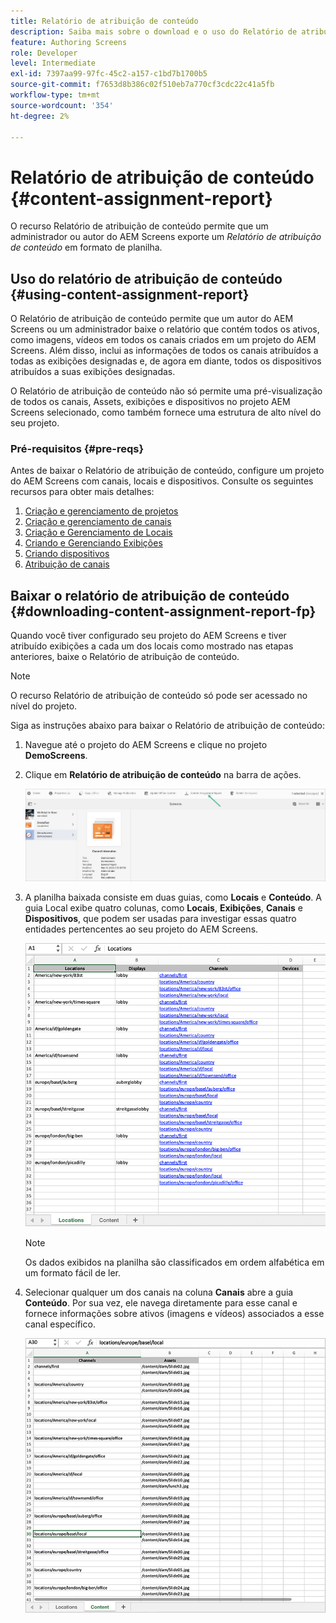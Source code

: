 ```yaml
---
title: Relatório de atribuição de conteúdo
description: Saiba mais sobre o download e o uso do Relatório de atribuição de conteúdo relacionado ao AEM Screens.
feature: Authoring Screens
role: Developer
level: Intermediate
exl-id: 7397aa99-97fc-45c2-a157-c1bd7b1700b5
source-git-commit: f7653d8b386c02f510eb7a770cf3cdc22c41a5fb
workflow-type: tm+mt
source-wordcount: '354'
ht-degree: 2%

---
```


# Relatório de atribuição de conteúdo {#content-assignment-report}

O recurso Relatório de atribuição de conteúdo permite que um administrador ou autor do AEM Screens exporte um *Relatório de atribuição de conteúdo* em formato de planilha.

## Uso do relatório de atribuição de conteúdo {#using-content-assignment-report}

O Relatório de atribuição de conteúdo permite que um autor do AEM Screens ou um administrador baixe o relatório que contém todos os ativos, como imagens, vídeos em todos os canais criados em um projeto do AEM Screens. Além disso, inclui as informações de todos os canais atribuídos a todas as exibições designadas e, de agora em diante, todos os dispositivos atribuídos a suas exibições designadas.

O Relatório de atribuição de conteúdo não só permite uma pré-visualização de todos os canais, Assets, exibições e dispositivos no projeto AEM Screens selecionado, como também fornece uma estrutura de alto nível do seu projeto.


### Pré-requisitos {#pre-reqs}

Antes de baixar o Relatório de atribuição de conteúdo, configure um projeto do AEM Screens com canais, locais e dispositivos.
Consulte os seguintes recursos para obter mais detalhes:

1. [Criação e gerenciamento de projetos](/help/user-guide/creating-a-screens-project.md)
1. [Criação e gerenciamento de canais](/help/user-guide/managing-channels.md)
1. [Criação e Gerenciamento de Locais](/help/user-guide/managing-locations.md)
1. [Criando e Gerenciando Exibições](/help/user-guide/managing-displays.md)
1. [Criando dispositivos](/help/user-guide/managing-devices.md)
1. [Atribuição de canais](/help/user-guide/channel-assignment-latest-fp.md)


## Baixar o relatório de atribuição de conteúdo {#downloading-content-assignment-report-fp}

Quando você tiver configurado seu projeto do AEM Screens e tiver atribuído exibições a cada um dos locais como mostrado nas etapas anteriores, baixe o Relatório de atribuição de conteúdo.

>[!NOTE]
>O recurso Relatório de atribuição de conteúdo só pode ser acessado no nível do projeto.

Siga as instruções abaixo para baixar o Relatório de atribuição de conteúdo:

1. Navegue até o projeto do AEM Screens e clique no projeto **DemoScreens**.

1. Clique em **Relatório de atribuição de conteúdo** na barra de ações.

   ![imagem](/help/user-guide/assets/content-assignment-report/can-download.png)

1. A planilha baixada consiste em duas guias, como **Locais** e **Conteúdo**. A guia Local exibe quatro colunas, como **Locais**, **Exibições**, **Canais** e **Dispositivos**, que podem ser usadas para investigar essas quatro entidades pertencentes ao seu projeto do AEM Screens.

   ![imagem](/help/user-guide/assets/content-assignment-report/report-sheet1.png)

   >[!NOTE]
   >Os dados exibidos na planilha são classificados em ordem alfabética em um formato fácil de ler.

1. Selecionar qualquer um dos canais na coluna **Canais** abre a guia **Conteúdo**. Por sua vez, ele navega diretamente para esse canal e fornece informações sobre ativos (imagens e vídeos) associados a esse canal específico.

   ![imagem](/help/user-guide/assets/content-assignment-report/report-sheet2.png)
